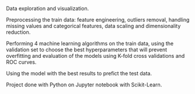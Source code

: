 Data exploration and visualization. 

Preprocessing the train data: feature engineering, outliers removal, handling missing values and categorical features, data scaling and dimensionality reduction.

Performing 4 machine learning algorithms on the train data, using the validation set to choose the best hyperparameters that will prevent overfitting and evaluation of the models using K-fold cross validations and ROC curves.

Using the model with the best results to prefict the test data.

Project done with Python on Jupyter notebook with Scikit-Learn.
